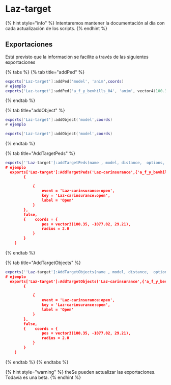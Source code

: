 # Laz-target



{% hint style="info" %}
Intentaremos mantener la documentación al día con cada actualización de los scripts.
{% endhint %}

## Exportaciones

Está previsto que la información se facilite a través de las siguientes exportaciones

{% tabs %}
{% tab title="addPed" %}
```lua
exports['Laz-target']:addPed('model', 'anim',coords)
# ejemplo
exports['Laz-target']:addPed('a_f_y_bevhills_04', 'anim', vector4(100.35, -1077.02, 28.21, 239.06)
```
{% endtab %}

{% tab title="addObject" %}
```lua
exports['Laz-target']:addObject('model',coords)
# ejemplo

exports['Laz-target']:addObject('model',coords)

```
{% endtab %}

{% tab title="AddTargetPeds" %}
```lua
exports[''Laz-target']:addTargetPeds(name , model, distance,  options, BlackList, WhiteList)
# ejemplo
  exports['Laz-target']:AddTargetPeds('Laz-carinsurance',{'a_f_y_bevhills_04'}, 3.0,
        {

            {
                event = 'Laz-carinsurance:open',
                key = 'Laz-carinsurance:open',
                label = 'Open'
            }
        },
        false,
        {    coords = {
                pos = vector3(100.35, -1077.02, 29.21),
                radius = 2.0
            }
        }
    )
```
{% endtab %}

{% tab title="AddTargetObjects" %}
```lua
exports[''Laz-target']:AddTargetObjects(name , model, distance,  options, BlackList, WhiteList)
# ejemplo
  exports['Laz-target']:AddTargetObjects('Laz-carinsurance',{'a_f_y_bevhills_04'}, 3.0,
        {

            {
                event = 'Laz-carinsurance:open',
                key = 'Laz-carinsurance:open',
                label = 'Open'
            }
        },
        false,
        {    coords = {
                pos = vector3(100.35, -1077.02, 29.21),
                radius = 2.0
            }
        }
    )
```
{% endtab %}
{% endtabs %}

{% hint style="warning" %}
theSe pueden actualizar las exportaciones. Todavía es una beta.
{% endhint %}
